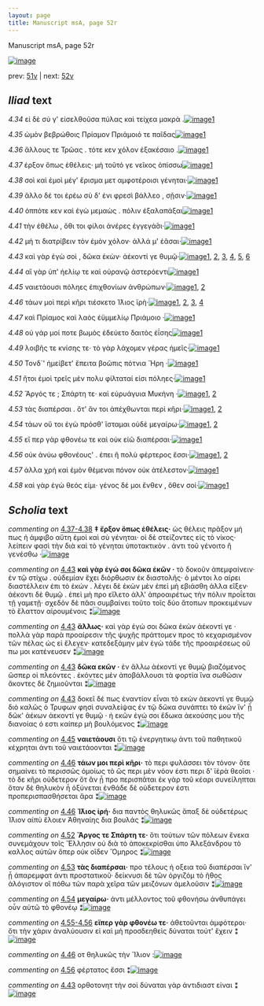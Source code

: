 ```yaml
---
layout: page
title: Manuscript msA, page 52r
---
```


Manuscript msA, page 52r

[![image](http://www.homermultitext.org/iipsrv?OBJ=IIP,1.0&FIF=/project/homer/pyramidal/deepzoom/hmt/vaimg/2017a/VA052RN_0053.tif&WID=100&CVT=JPEG)](http://www.homermultitext.org/ict2/?urn=urn:cite2:hmt:vaimg.2017a:VA052RN_0053)

prev:  [51v](../51v) | next:  [52v](../52v)

## *Iliad* text

*4.34* <a id="4.34"/> εἰ δὲ σύ γ' εἰσελθοῦσα πύλας καὶ τείχεα μακρὰ .[![image](http://www.homermultitext.org/iipsrv?OBJ=IIP,1.0&FIF=/project/homer/pyramidal/deepzoom/hmt/vaimg/2017a/VA052RN_0053.tif&RGN=0.1552,0.2156,0.3854,0.0323&WID=1000&CVT=JPEG)](http://www.homermultitext.org/ict2/?urn=urn:cite2:hmt:vaimg.2017a:VA052RN_0053@0.1552,0.2156,0.3854,0.0323)[1](#msA_4.784)

*4.35* <a id="4.35"/> ὠμὸν βεβρώθοις Πρίαμον Πριάμοιό τε παῖδας[![image](http://www.homermultitext.org/iipsrv?OBJ=IIP,1.0&FIF=/project/homer/pyramidal/deepzoom/hmt/vaimg/2017a/VA052RN_0053.tif&RGN=0.1592,0.2322,0.3884,0.0323&WID=1000&CVT=JPEG)](http://www.homermultitext.org/ict2/?urn=urn:cite2:hmt:vaimg.2017a:VA052RN_0053@0.1592,0.2322,0.3884,0.0323)[1](#msA_4.784)

*4.36* <a id="4.36"/> ἄλλους τε Τρῶας . τότε κεν χόλον ἐξακέσαιο .[![image](http://www.homermultitext.org/iipsrv?OBJ=IIP,1.0&FIF=/project/homer/pyramidal/deepzoom/hmt/vaimg/2017a/VA052RN_0053.tif&RGN=0.1512,0.2509,0.3884,0.0323&WID=1000&CVT=JPEG)](http://www.homermultitext.org/ict2/?urn=urn:cite2:hmt:vaimg.2017a:VA052RN_0053@0.1512,0.2509,0.3884,0.0323)[1](#msA_4.784)

*4.37* <a id="4.37"/> έρξον ὅπως ἐθέλεις· μὴ τοῦτό γε νεῖκος ὀπίσσω[![image](http://www.homermultitext.org/iipsrv?OBJ=IIP,1.0&FIF=/project/homer/pyramidal/deepzoom/hmt/vaimg/2017a/VA052RN_0053.tif&RGN=0.1542,0.2667,0.3894,0.0323&WID=1000&CVT=JPEG)](http://www.homermultitext.org/ict2/?urn=urn:cite2:hmt:vaimg.2017a:VA052RN_0053@0.1542,0.2667,0.3894,0.0323)[1](#msA_4.784)

*4.38* <a id="4.38"/> σοὶ καὶ ἐμοὶ μέγ' ἔρισμα μετ αμφοτέροισι γένηται·[![image](http://www.homermultitext.org/iipsrv?OBJ=IIP,1.0&FIF=/project/homer/pyramidal/deepzoom/hmt/vaimg/2017a/VA052RN_0053.tif&RGN=0.1552,0.287,0.3994,0.0323&WID=1000&CVT=JPEG)](http://www.homermultitext.org/ict2/?urn=urn:cite2:hmt:vaimg.2017a:VA052RN_0053@0.1552,0.287,0.3994,0.0323)[1](#msA_4.784)

*4.39* <a id="4.39"/> ἄλλο δέ τοι ἐρέω σὺ δ' ἐνι φρεσὶ βάλλεο , σῇσιν·[![image](http://www.homermultitext.org/iipsrv?OBJ=IIP,1.0&FIF=/project/homer/pyramidal/deepzoom/hmt/vaimg/2017a/VA052RN_0053.tif&RGN=0.1471,0.3095,0.3994,0.0323&WID=1000&CVT=JPEG)](http://www.homermultitext.org/ict2/?urn=urn:cite2:hmt:vaimg.2017a:VA052RN_0053@0.1471,0.3095,0.3994,0.0323)[1](#msA_4.784)

*4.40* <a id="4.40"/> ὁππότε κεν καὶ ἐγὼ μεμαὼς . πόλιν ἐξαλαπάξαι[![image](http://www.homermultitext.org/iipsrv?OBJ=IIP,1.0&FIF=/project/homer/pyramidal/deepzoom/hmt/vaimg/2017a/VA052RN_0053.tif&RGN=0.1532,0.3283,0.4134,0.0368&WID=1000&CVT=JPEG)](http://www.homermultitext.org/ict2/?urn=urn:cite2:hmt:vaimg.2017a:VA052RN_0053@0.1532,0.3283,0.4134,0.0368)[1](#msA_4.784)

*4.41* <a id="4.41"/> τὴν ἐθέλω , ὅθι τοι φίλοι ἀνέρες ἐγγεγά̄σι·[![image](http://www.homermultitext.org/iipsrv?OBJ=IIP,1.0&FIF=/project/homer/pyramidal/deepzoom/hmt/vaimg/2017a/VA052RN_0053.tif&RGN=0.1461,0.3464,0.3764,0.0368&WID=1000&CVT=JPEG)](http://www.homermultitext.org/ict2/?urn=urn:cite2:hmt:vaimg.2017a:VA052RN_0053@0.1461,0.3464,0.3764,0.0368)[1](#msA_4.784)

*4.42* <a id="4.42"/> μή τι διατρίβειν τὸν ἐμὸν χόλον· ἀλλά μ' ἐᾶσαι·[![image](http://www.homermultitext.org/iipsrv?OBJ=IIP,1.0&FIF=/project/homer/pyramidal/deepzoom/hmt/vaimg/2017a/VA052RN_0053.tif&RGN=0.1522,0.3621,0.4044,0.0368&WID=1000&CVT=JPEG)](http://www.homermultitext.org/ict2/?urn=urn:cite2:hmt:vaimg.2017a:VA052RN_0053@0.1522,0.3621,0.4044,0.0368)[1](#msA_4.784)

*4.43* <a id="4.43"/> καὶ γὰρ ἐγὼ σοὶ , δῶκα ἑκὼν· ἀέκοντί γε θυμῷ·[![image](http://www.homermultitext.org/iipsrv?OBJ=IIP,1.0&FIF=/project/homer/pyramidal/deepzoom/hmt/vaimg/2017a/VA052RN_0053.tif&RGN=0.1502,0.3824,0.4044,0.0368&WID=1000&CVT=JPEG)](http://www.homermultitext.org/ict2/?urn=urn:cite2:hmt:vaimg.2017a:VA052RN_0053@0.1502,0.3824,0.4044,0.0368)[1](#msAint_4.68), [2](#msA_4.784), [3](#msA_4.792), [4](#msA_4.72), [5](#msA_4.70), [6](#msA_4.71)

*4.44* <a id="4.44"/> αἳ γὰρ ὑπ' ἠελίῳ τε καὶ οὐρανῷ ἀστερόεντι[![image](http://www.homermultitext.org/iipsrv?OBJ=IIP,1.0&FIF=/project/homer/pyramidal/deepzoom/hmt/vaimg/2017a/VA052RN_0053.tif&RGN=0.1481,0.4005,0.3794,0.0368&WID=1000&CVT=JPEG)](http://www.homermultitext.org/ict2/?urn=urn:cite2:hmt:vaimg.2017a:VA052RN_0053@0.1481,0.4005,0.3794,0.0368)[1](#msA_4.784)

*4.45* <a id="4.45"/> ναιετάουσι πόληες ἐπιχθονίων ἀνθρώπων·[![image](http://www.homermultitext.org/iipsrv?OBJ=IIP,1.0&FIF=/project/homer/pyramidal/deepzoom/hmt/vaimg/2017a/VA052RN_0053.tif&RGN=0.1381,0.4192,0.3954,0.0368&WID=1000&CVT=JPEG)](http://www.homermultitext.org/ict2/?urn=urn:cite2:hmt:vaimg.2017a:VA052RN_0053@0.1381,0.4192,0.3954,0.0368)[1](#msA_4.784), [2](#msA_4.74)

*4.46* <a id="4.46"/> τάων μοὶ περὶ κῆρι τιέσκετο Ί̈λιος ϊρὴ·[![image](http://www.homermultitext.org/iipsrv?OBJ=IIP,1.0&FIF=/project/homer/pyramidal/deepzoom/hmt/vaimg/2017a/VA052RN_0053.tif&RGN=0.1371,0.438,0.3604,0.0368&WID=1000&CVT=JPEG)](http://www.homermultitext.org/ict2/?urn=urn:cite2:hmt:vaimg.2017a:VA052RN_0053@0.1371,0.438,0.3604,0.0368)[1](#msA_4.784), [2](#msA_4.79), [3](#msAim_4.793), [4](#msA_4.76)

*4.47* <a id="4.47"/> καὶ Πρίαμος καὶ λαὸς ἐϋμμελίῳ Πριάμοιο ·[![image](http://www.homermultitext.org/iipsrv?OBJ=IIP,1.0&FIF=/project/homer/pyramidal/deepzoom/hmt/vaimg/2017a/VA052RN_0053.tif&RGN=0.1542,0.4523,0.3774,0.0368&WID=1000&CVT=JPEG)](http://www.homermultitext.org/ict2/?urn=urn:cite2:hmt:vaimg.2017a:VA052RN_0053@0.1542,0.4523,0.3774,0.0368)[1](#msA_4.784)

*4.48* <a id="4.48"/> οὐ γάρ μοί ποτε βωμὸς ἐδεύετο δαιτὸς ἐΐσης[![image](http://www.homermultitext.org/iipsrv?OBJ=IIP,1.0&FIF=/project/homer/pyramidal/deepzoom/hmt/vaimg/2017a/VA052RN_0053.tif&RGN=0.1522,0.4741,0.3874,0.0368&WID=1000&CVT=JPEG)](http://www.homermultitext.org/ict2/?urn=urn:cite2:hmt:vaimg.2017a:VA052RN_0053@0.1522,0.4741,0.3874,0.0368)[1](#msA_4.784)

*4.49* <a id="4.49"/> λοιβῆς τε κνίσης τε· τὸ γὰρ λάχομεν γέρας ἡμεῖς·[![image](http://www.homermultitext.org/iipsrv?OBJ=IIP,1.0&FIF=/project/homer/pyramidal/deepzoom/hmt/vaimg/2017a/VA052RN_0053.tif&RGN=0.1522,0.4891,0.4174,0.0368&WID=1000&CVT=JPEG)](http://www.homermultitext.org/ict2/?urn=urn:cite2:hmt:vaimg.2017a:VA052RN_0053@0.1522,0.4891,0.4174,0.0368)[1](#msA_4.784)

*4.50* <a id="4.50"/> Τονδ`' ἠμείβετ' ἔπειτα βοῶπις πότνια Ἥρη ·[![image](http://www.homermultitext.org/iipsrv?OBJ=IIP,1.0&FIF=/project/homer/pyramidal/deepzoom/hmt/vaimg/2017a/VA052RN_0053.tif&RGN=0.1461,0.5101,0.3944,0.0368&WID=1000&CVT=JPEG)](http://www.homermultitext.org/ict2/?urn=urn:cite2:hmt:vaimg.2017a:VA052RN_0053@0.1461,0.5101,0.3944,0.0368)[1](#msA_4.784)

*4.51* <a id="4.51"/> ἤτοι ἐμοὶ τρεῖς μὲν πολυ φίλταταί εἰσι πόληες·[![image](http://www.homermultitext.org/iipsrv?OBJ=IIP,1.0&FIF=/project/homer/pyramidal/deepzoom/hmt/vaimg/2017a/VA052RN_0053.tif&RGN=0.1502,0.5297,0.4064,0.0368&WID=1000&CVT=JPEG)](http://www.homermultitext.org/ict2/?urn=urn:cite2:hmt:vaimg.2017a:VA052RN_0053@0.1502,0.5297,0.4064,0.0368)[1](#msA_4.784)

*4.52* <a id="4.52"/> Ἄργός τε ; Σπάρτη τε· καὶ εὐρυάγυια Μυκήνη ·[![image](http://www.homermultitext.org/iipsrv?OBJ=IIP,1.0&FIF=/project/homer/pyramidal/deepzoom/hmt/vaimg/2017a/VA052RN_0053.tif&RGN=0.1371,0.5462,0.3894,0.0368&WID=1000&CVT=JPEG)](http://www.homermultitext.org/ict2/?urn=urn:cite2:hmt:vaimg.2017a:VA052RN_0053@0.1371,0.5462,0.3894,0.0368)[1](#msA_4.87), [2](#msA_4.784)

*4.53* <a id="4.53"/> τὰς διαπέρσαι . ὅτ' ἄν τοι ἀπέχθωνται περὶ κῆρι·[![image](http://www.homermultitext.org/iipsrv?OBJ=IIP,1.0&FIF=/project/homer/pyramidal/deepzoom/hmt/vaimg/2017a/VA052RN_0053.tif&RGN=0.1451,0.5642,0.4104,0.0368&WID=1000&CVT=JPEG)](http://www.homermultitext.org/ict2/?urn=urn:cite2:hmt:vaimg.2017a:VA052RN_0053@0.1451,0.5642,0.4104,0.0368)[1](#msA_4.784), [2](#msA_4.88)

*4.54* <a id="4.54"/> τάων οὔ τοι ἐγὼ πρόσθ' ἵσταμαι οὐδὲ μεγαίρω·[![image](http://www.homermultitext.org/iipsrv?OBJ=IIP,1.0&FIF=/project/homer/pyramidal/deepzoom/hmt/vaimg/2017a/VA052RN_0053.tif&RGN=0.1451,0.5823,0.4004,0.0368&WID=1000&CVT=JPEG)](http://www.homermultitext.org/ict2/?urn=urn:cite2:hmt:vaimg.2017a:VA052RN_0053@0.1451,0.5823,0.4004,0.0368)[1](#msA_4.784), [2](#msA_4.91)

*4.55* <a id="4.55"/> εἴ περ γὰρ φθονέω τε καὶ οὐκ εἰῶ διαπέρσαι·[![image](http://www.homermultitext.org/iipsrv?OBJ=IIP,1.0&FIF=/project/homer/pyramidal/deepzoom/hmt/vaimg/2017a/VA052RN_0053.tif&RGN=0.1311,0.6003,0.4114,0.0368&WID=1000&CVT=JPEG)](http://www.homermultitext.org/ict2/?urn=urn:cite2:hmt:vaimg.2017a:VA052RN_0053@0.1311,0.6003,0.4114,0.0368)[1](#msA_4.784)

*4.56* <a id="4.56"/> οὐκ ἀνύω φθονέους' . ἐπει ῆ πολὺ φέρτερος ἔσσι·[![image](http://www.homermultitext.org/iipsrv?OBJ=IIP,1.0&FIF=/project/homer/pyramidal/deepzoom/hmt/vaimg/2017a/VA052RN_0053.tif&RGN=0.1281,0.6183,0.4204,0.0368&WID=1000&CVT=JPEG)](http://www.homermultitext.org/ict2/?urn=urn:cite2:hmt:vaimg.2017a:VA052RN_0053@0.1281,0.6183,0.4204,0.0368)[1](#msA_4.784), [2](#msAim_4.794)

*4.57* <a id="4.57"/> ἀλλα χρὴ καὶ ἐμὸν θέμεναι πόνον οὐκ ἀτέλεστον·[![image](http://www.homermultitext.org/iipsrv?OBJ=IIP,1.0&FIF=/project/homer/pyramidal/deepzoom/hmt/vaimg/2017a/VA052RN_0053.tif&RGN=0.1421,0.6386,0.4204,0.0368&WID=1000&CVT=JPEG)](http://www.homermultitext.org/ict2/?urn=urn:cite2:hmt:vaimg.2017a:VA052RN_0053@0.1421,0.6386,0.4204,0.0368)[1](#msA_4.784)

*4.58* <a id="4.58"/> καὶ γὰρ ἐγὼ θεός εἰμι· γένος δέ μοι ἔνθεν , ὅθεν σοί·[![image](http://www.homermultitext.org/iipsrv?OBJ=IIP,1.0&FIF=/project/homer/pyramidal/deepzoom/hmt/vaimg/2017a/VA052RN_0053.tif&RGN=0.1421,0.6536,0.4354,0.0391&WID=1000&CVT=JPEG)](http://www.homermultitext.org/ict2/?urn=urn:cite2:hmt:vaimg.2017a:VA052RN_0053@0.1421,0.6536,0.4354,0.0391)[1](#msA_4.784)

## *Scholia* text

*commenting on* [4.37-4.38](#4.37-4.38)  <a id="msA_4.62"/> **‡ ἔρξον ὅπως ἐθέλεις·** ὡς θέλεις πρᾶξον μή πως ἡ ἀμφιβο αὕτη ἐμοὶ καὶ σὺ γένηται· οἱ δὲ στείζοντες εἰς τὸ νίκος· λείπειν φασὶ τὴν διὰ καὶ τὸ γένηται ὑποτακτικὸν . ἀντι τοῦ γένοιτο ἢ γενέσθω ·[![image](http://www.homermultitext.org/iipsrv?OBJ=IIP,1.0&FIF=/project/homer/pyramidal/deepzoom/hmt/vaimg/2017a/VA052RN_0053.tif&RGN=0.14848931,0.10553250,0.61072218,0.03443983&WID=1000&CVT=JPEG)](http://www.homermultitext.org/ict2/?urn=urn:cite2:hmt:vaimg.2017a:VA052RN_0053@0.14848931,0.10553250,0.61072218,0.03443983)

*commenting on* [4.43](#4.43)  <a id="msA_4.70"/> **καὶ γὰρ ἐγώ σοι δῶκα ἐκῶν ·** τὸ δοκοῦν ἀπεμφαίνειν· ἐν τῷ στίχω . οὐδεμίαν ἔχει διόρθωσιν ἐκ διαστολῆς· ὁ μέντοι λο αίρει διαστέλλειν ἐπι τὸ ἑκών . λέγει δὲ ἐκὼν μὲν ἐπεὶ μὴ εβιάσθη ἀλλα εῖξεν· ἀέκοντι δὲ θυμῷ . ἐπεὶ μὴ προ εἴλετο ἀλλ' ἀπροαιρέτως τὴν πόλιν προΐεται τῇ γαμετῇ· σχεδὸν δὲ πᾶσι συμβαίνει τοῦτο τοῖς δύο ἄτοπων προκειμένων τὸ ἕλαττον αἱρουμένοις ⁑[![image](http://www.homermultitext.org/iipsrv?OBJ=IIP,1.0&FIF=/project/homer/pyramidal/deepzoom/hmt/vaimg/2017a/VA052RN_0053.tif&RGN=0.14572587,0.13748271,0.60961680,0.05643154&WID=1000&CVT=JPEG)](http://www.homermultitext.org/ict2/?urn=urn:cite2:hmt:vaimg.2017a:VA052RN_0053@0.14572587,0.13748271,0.60961680,0.05643154)

*commenting on* [4.43](#4.43)  <a id="msA_4.71"/> **ἄλλως·** καὶ γὰρ ἐγώ σοι δῶκα ἑκὼν ἀέκοντί γε · πολλὰ γὰρ παρὰ προαίρεσιν τῆς ψυχῆς πράττομεν προς τὸ κεχαρισμένον τῶν πέλας ὡς εἰ ἔλεγεν· κατεδεξάμην μὲν ἐγὼ τάδε τῆς προαιρέσεως οὔ πω μοι κατένευσεν ⁑[![image](http://www.homermultitext.org/iipsrv?OBJ=IIP,1.0&FIF=/project/homer/pyramidal/deepzoom/hmt/vaimg/2017a/VA052RN_0053.tif&RGN=0.32958732,0.17939142,0.42557111,0.06998617&WID=1000&CVT=JPEG)](http://www.homermultitext.org/ict2/?urn=urn:cite2:hmt:vaimg.2017a:VA052RN_0053@0.32958732,0.17939142,0.42557111,0.06998617)

*commenting on* [4.43](#4.43)  <a id="msA_4.792"/> **δῶκα εκῶν ·** ἐν ἄλλω ἀέκοντί γε θυμῷ βιαζόμενος ὥσπερ οἱ πλεόντες . ἑκόντες μὲν ἀποβάλλουσι τὰ φορτία ἵνα σωθῶσιν ἄκοντες δὲ ζημιοῦνται ⁑[![image](http://www.homermultitext.org/iipsrv?OBJ=IIP,1.0&FIF=/project/homer/pyramidal/deepzoom/hmt/vaimg/2017a/VA052RN_0053.tif&RGN=0.55324245,0.24329184,0.21002211,0.05643154&WID=1000&CVT=JPEG)](http://www.homermultitext.org/ict2/?urn=urn:cite2:hmt:vaimg.2017a:VA052RN_0053@0.55324245,0.24329184,0.21002211,0.05643154)

*commenting on* [4.43](#4.43)  <a id="msA_4.72.comment"/> δοκεῖ δέ πως ἐναντίον εἶναι τὸ εκὼν ἀεκοντί γε θυμῷ διὸ καλῶς ὁ Τρυφων φησὶ συναλείψας ἐν τῷ δῶκα συνάπτει τὸ ἑκῶν ἵν' ᾖ δῶκ' ἀέκων ἀεκοντί γε θυμῷ · ἠ εκῶν ἐγώ σοι ἔδωκα ἀεκούσης μου τῆς διανοίας ό εστι καίπερ μὴ βουλόμενος ⁑[![image](http://www.homermultitext.org/iipsrv?OBJ=IIP,1.0&FIF=/project/homer/pyramidal/deepzoom/hmt/vaimg/2017a/VA052RN_0053.tif&RGN=0.55987472,0.29612725,0.21039057,0.08934993&WID=1000&CVT=JPEG)](http://www.homermultitext.org/ict2/?urn=urn:cite2:hmt:vaimg.2017a:VA052RN_0053@0.55987472,0.29612725,0.21039057,0.08934993)

*commenting on* [4.45](#4.45)  <a id="msA_4.74"/> **ναιετάουσι** ὅτι τῷ ἐνεργητικῳ ἀντι τοῦ παθητικοῦ κέχρηται ἀντι τοῦ ναιετάοονται ⁑[![image](http://www.homermultitext.org/iipsrv?OBJ=IIP,1.0&FIF=/project/homer/pyramidal/deepzoom/hmt/vaimg/2017a/VA052RN_0053.tif&RGN=0.56429624,0.37607192,0.18828298,0.04343015&WID=1000&CVT=JPEG)](http://www.homermultitext.org/ict2/?urn=urn:cite2:hmt:vaimg.2017a:VA052RN_0053@0.56429624,0.37607192,0.18828298,0.04343015)

*commenting on* [4.46](#4.46)  <a id="msA_4.76"/> **τάων μοι περὶ κῆρι·** τὸ περι φυλάσσει τὸν τόνον· ὅτε σημαίνει τὸ περισσῶς ὁμοίως τὸ ὣς περι μὲν νόον ἐστι περι δ' ϊὲρὰ θεοῖσι · τὸ δε κῆρι οὐδετερον ὅτ ἂν ᾖ προ περισπᾶται ἐκ γὰρ τοῦ κέαρι συνείληπται ὅταν δὲ θηλυκὸν ἦ ὀξύνεται ἐνθάδε δὲ οὐδετερον ἐστι προπερισπασθήσεται ἄρα ⁑[![image](http://www.homermultitext.org/iipsrv?OBJ=IIP,1.0&FIF=/project/homer/pyramidal/deepzoom/hmt/vaimg/2017a/VA052RN_0053.tif&RGN=0.54624171,0.41562932,0.21002211,0.10207469&WID=1000&CVT=JPEG)](http://www.homermultitext.org/ict2/?urn=urn:cite2:hmt:vaimg.2017a:VA052RN_0053@0.54624171,0.41562932,0.21002211,0.10207469)

*commenting on* [4.46](#4.46)  <a id="msA_4.79"/> **Ί̈λιος ἱρή·** δια παντὸς θηλυκῶς ἅπαξ δὲ οὐδετέρως Ί̈λιον αἰπὺ ἕλοιεν Ἀθηναίης δια βουλάς ⁑[![image](http://www.homermultitext.org/iipsrv?OBJ=IIP,1.0&FIF=/project/homer/pyramidal/deepzoom/hmt/vaimg/2017a/VA052RN_0053.tif&RGN=0.55692704,0.51438451,0.19417833,0.03955740&WID=1000&CVT=JPEG)](http://www.homermultitext.org/ict2/?urn=urn:cite2:hmt:vaimg.2017a:VA052RN_0053@0.55692704,0.51438451,0.19417833,0.03955740)

*commenting on* [4.52](#4.52)  <a id="msA_4.87"/> **Ἄργος τε Σπάρτη τε·** ὅτι τούτων τῶν πόλεων ἕνεκα συνεμάχουν τοῖς Ἕλλησιν οὐ διὰ τὸ ἀποκεκρίσθαι ὑπο Ἀλεξάνδρου τὸ καλλος αὐτῶν ὅπερ οὐκ οῖδεν Ὅμηρος ⁑[![image](http://www.homermultitext.org/iipsrv?OBJ=IIP,1.0&FIF=/project/homer/pyramidal/deepzoom/hmt/vaimg/2017a/VA052RN_0053.tif&RGN=0.55434783,0.55587828,0.20523213,0.06887967&WID=1000&CVT=JPEG)](http://www.homermultitext.org/ict2/?urn=urn:cite2:hmt:vaimg.2017a:VA052RN_0053@0.55434783,0.55587828,0.20523213,0.06887967)

*commenting on* [4.53](#4.53)  <a id="msA_4.88"/> **τὰς διαπέρσαι·** προ τέλους ἡ οξεια τοῦ διαπέρσαι ἵν' ᾖ ἀπαρεμφατ ἀντι προστατικοῦ· δείκνυσι δὲ τῶν ὀργιζόμ τὸ ῆθος ἀλόγιστον οἳ πόθω τῶν παρὰ χεῖρα τῶν μειζόνων ἀμελοῦσιν ⁑[![image](http://www.homermultitext.org/iipsrv?OBJ=IIP,1.0&FIF=/project/homer/pyramidal/deepzoom/hmt/vaimg/2017a/VA052RN_0053.tif&RGN=0.14572587,0.62710927,0.61790715,0.08672199&WID=1000&CVT=JPEG)](http://www.homermultitext.org/ict2/?urn=urn:cite2:hmt:vaimg.2017a:VA052RN_0053@0.14572587,0.62710927,0.61790715,0.08672199)

*commenting on* [4.54](#4.54)  <a id="msA_4.91"/> **μεγαίρω·** ἀντι μέλλοντος τοῦ φθονήσω ἀνθυπάγει οὖν αὐτῶ τὸ φθονέῳ ⁑[![image](http://www.homermultitext.org/iipsrv?OBJ=IIP,1.0&FIF=/project/homer/pyramidal/deepzoom/hmt/vaimg/2017a/VA052RN_0053.tif&RGN=0.32535004,0.70013831,0.44215181,0.01991701&WID=1000&CVT=JPEG)](http://www.homermultitext.org/ict2/?urn=urn:cite2:hmt:vaimg.2017a:VA052RN_0053@0.32535004,0.70013831,0.44215181,0.01991701)

*commenting on* [4.55-4.56](#4.55-4.56)  <a id="msA_4.92"/> **εἴπερ γὰρ φθονέω τε·** ἀθετοῦνται ἀμφότεροι· ὅτι τὴν χάριν ἁναλύουσιν εἰ καὶ μὴ προσδεηθεὶς δύναται τούτ' ἔχειν ⁑[![image](http://www.homermultitext.org/iipsrv?OBJ=IIP,1.0&FIF=/project/homer/pyramidal/deepzoom/hmt/vaimg/2017a/VA052RN_0053.tif&RGN=0.14683125,0.71507607,0.59027266,0.03443983&WID=1000&CVT=JPEG)](http://www.homermultitext.org/ict2/?urn=urn:cite2:hmt:vaimg.2017a:VA052RN_0053@0.14683125,0.71507607,0.59027266,0.03443983)

*commenting on* [4.46](#4.46)  <a id="msAim_4.793.comment"/> οτ θηλυκῶς τὴν Ἴλιον :[![image](http://www.homermultitext.org/iipsrv?OBJ=IIP,1.0&FIF=/project/homer/pyramidal/deepzoom/hmt/vaimg/2017a/VA052RN_0053.tif&RGN=0.49760501,0.44661134,0.05379514,0.01355463&WID=1000&CVT=JPEG)](http://www.homermultitext.org/ict2/?urn=urn:cite2:hmt:vaimg.2017a:VA052RN_0053@0.49760501,0.44661134,0.05379514,0.01355463)

*commenting on* [4.56](#4.56)  <a id="msAim_4.794.comment"/> φέρτατος ἔσσι ⁑[![image](http://www.homermultitext.org/iipsrv?OBJ=IIP,1.0&FIF=/project/homer/pyramidal/deepzoom/hmt/vaimg/2017a/VA052RN_0053.tif&RGN=0.53518791,0.62780083,0.02321297,0.02614108&WID=1000&CVT=JPEG)](http://www.homermultitext.org/ict2/?urn=urn:cite2:hmt:vaimg.2017a:VA052RN_0053@0.53518791,0.62780083,0.02321297,0.02614108)

*commenting on* [4.43](#4.43)  <a id="msAint_4.68.comment"/> ορθοτονητ τὴν σοὶ δύναται γὰρ ἀντιδιαστ εἰναι ⁑[![image](http://www.homermultitext.org/iipsrv?OBJ=IIP,1.0&FIF=/project/homer/pyramidal/deepzoom/hmt/vaimg/2017a/VA052RN_0053.tif&RGN=0.09229919,0.39239281,0.05471629,0.04674965&WID=1000&CVT=JPEG)](http://www.homermultitext.org/ict2/?urn=urn:cite2:hmt:vaimg.2017a:VA052RN_0053@0.09229919,0.39239281,0.05471629,0.04674965)